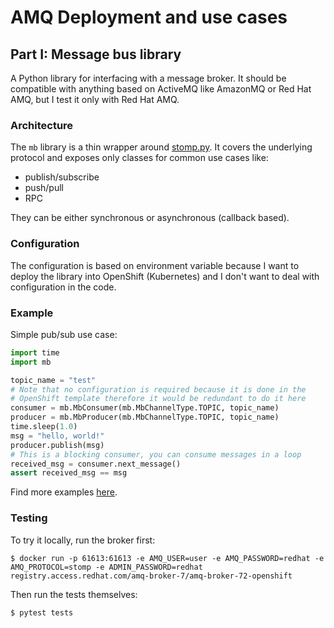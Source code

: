 # AMQ Deployment and use cases

## Part I: Message bus library

A Python library for interfacing with a message broker. It should be 
compatible with anything based on ActiveMQ like AmazonMQ or Red Hat
AMQ, but I test it only with Red Hat AMQ.

### Architecture

The `mb` library is a thin wrapper around [stomp.py](https://pypi.org/project/stomp.py/).
It covers the underlying protocol and exposes only classes for common
use cases like:
 * publish/subscribe
 * push/pull
 * RPC

They can be either synchronous or asynchronous (callback based).

### Configuration

The configuration is based on environment variable because I want to deploy
the library into OpenShift (Kubernetes) and I don't want to deal with
configuration in the code.

### Example

Simple pub/sub use case:
```python
import time
import mb

topic_name = "test"
# Note that no configuration is required because it is done in the
# OpenShift template therefore it would be redundant to do it here
consumer = mb.MbConsumer(mb.MbChannelType.TOPIC, topic_name)
producer = mb.MbProducer(mb.MbChannelType.TOPIC, topic_name)
time.sleep(1.0)
msg = "hello, world!"
producer.publish(msg)
# This is a blocking consumer, you can consume messages in a loop
received_msg = consumer.next_message()
assert received_msg == msg
```

Find more examples [here](tests/test_lib.py).

### Testing

To try it locally, run the broker first:
```
$ docker run -p 61613:61613 -e AMQ_USER=user -e AMQ_PASSWORD=redhat -e AMQ_PROTOCOL=stomp -e ADMIN_PASSWORD=redhat registry.access.redhat.com/amq-broker-7/amq-broker-72-openshift
```
Then run the tests themselves:
```
$ pytest tests
```